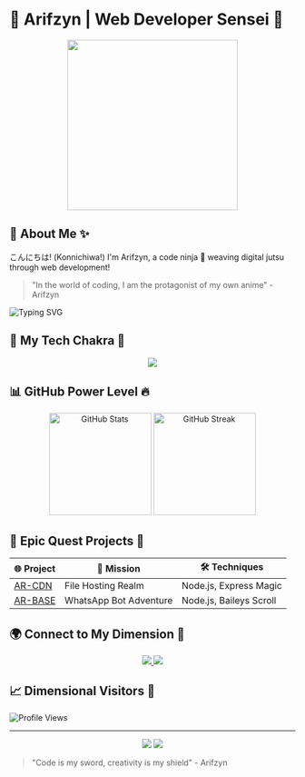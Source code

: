 # 🌟 Arifzyn | Web Developer Sensei 🚀

<p align="center">
  <img src="https://media.giphy.com/media/YOUR_ANIME_GIF_HERE/giphy.gif" width="300">
</p>

## 💫 About Me ✨

こんにちは! (Konnichiwa!) I'm Arifzyn, a code ninja 🥷 weaving digital jutsu through web development! 

> "In the world of coding, I am the protagonist of my own anime" - Arifzyn

![Typing SVG](https://readme-typing-svg.demolab.com?font=Orbitron&weight=600&size=22&duration=4000&pause=500&color=00BFFF&center=true&vCenter=true&width=600&lines=Back-end+Developer+%F0%9F%92%BB;Front-end+Explorer+%F0%9F%8C%90;System+Programming+Wizard+%E2%9C%A8;DevOps+Sensei+%F0%9F%94%A7)

## 🔧 My Tech Chakra 🌈

<p align="center">
  <img src="https://skillicons.dev/icons?i=js,ts,nodejs,react,docker,git" />
</p>

## 📊 GitHub Power Level 🔥

<p align="center">
  <img src="https://github-readme-stats.vercel.app/api?username=Arifzyn19&theme=dark&show_icons=true&include_all_commits=true" alt="GitHub Stats" height="180"/>
  <img src="https://github-readme-streak-stats.herokuapp.com/?user=Arifzyn19&theme=dark" alt="GitHub Streak" height="180"/>
</p>

## 🚀 Epic Quest Projects 🌠

| 🌐 Project | 📜 Mission | 🛠️ Techniques |
|-----------|------------|----------------|
| [AR-CDN](https://github.com/Arifzyn19/AR-CDN) | File Hosting Realm | Node.js, Express Magic |
| [AR-BASE](https://github.com/Arifzyn19/AR-BASE) | WhatsApp Bot Adventure | Node.js, Baileys Scroll |

## 🌍 Connect to My Dimension 🌈

<p align="center">
  <a href="https://youtube.com/@arifzxa19">
    <img src="https://img.shields.io/badge/YouTube-Anime%20Channel-red?style=for-the-badge&logo=youtube" />
  </a>
  <a href="https://arifzyn.tech">
    <img src="https://img.shields.io/badge/Personal%20Realm-black?style=for-the-badge&logo=about.me" />
  </a>
</p>

## 📈 Dimensional Visitors 👀

![Profile Views](https://komarev.com/ghpvc/?username=Arifzyn19&color=blueviolet)

---

<p align="center">
  <img src="https://forthebadge.com/images/badges/built-with-love.svg" />
  <img src="https://forthebadge.com/images/badges/powered-by-coffee.svg" />
</p>

> "Code is my sword, creativity is my shield" - Arifzyn

